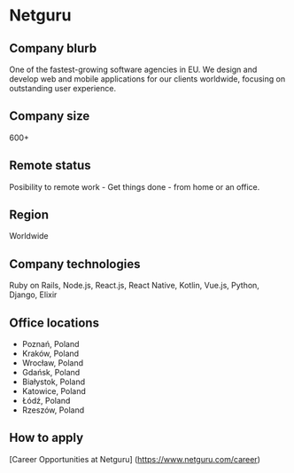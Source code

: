 # Netguru

## Company blurb

One of the fastest-growing software agencies in EU. We design and develop web and mobile applications for our clients worldwide, focusing on outstanding user experience.

## Company size

600+ 

## Remote status

Posibility to remote work - Get things done - from home or an office.

## Region

Worldwide

## Company technologies

Ruby on Rails, Node.js, React.js, React Native, Kotlin, Vue.js, Python, Django, Elixir

## Office locations

- Poznań, Poland
- Kraków, Poland
- Wrocław, Poland
- Gdańsk, Poland
- Białystok, Poland
- Katowice, Poland
- Łódź, Poland
- Rzeszów, Poland

## How to apply

[Career Opportunities at Netguru] (https://www.netguru.com/career)
